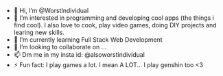 - 👋 Hi, I’m @WorstIndividual
- 👀 I’m interested in programming and developing cool apps (the things i find cool). I also love to cook, play video games, doing DIY projects and learing new skills. 
- 🌱 I’m currently learning Full Stack Web Development
- 💞️ I’m looking to collaborate on ...
- 📫 Dm me in my insta id: @alsoworstindividual
- ⚡ Fun fact: I play games a lot. I mean A LOT... I play genshin too <3

<!---
WorstIndividual/WorstIndividual is a ✨ special ✨ repository because its `README.md` (this file) appears on your GitHub profile.
You can click the Preview link to take a look at your changes.
--->

